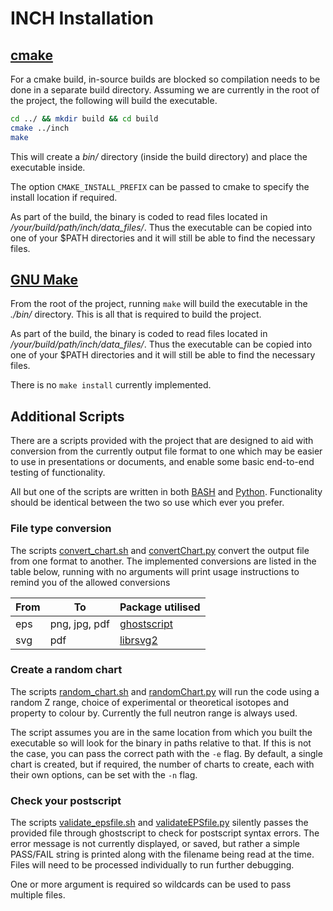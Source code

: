 # INCH Installation


## [cmake](https://cmake.org/)

For a cmake build, in-source builds are blocked so compilation needs to be done in a separate build directory.
Assuming we are currently in the root of the project, the following will build the executable.

```bash
cd ../ && mkdir build && cd build
cmake ../inch
make
```

This will create a *bin/* directory (inside the build directory) and place the executable inside.

The option `CMAKE_INSTALL_PREFIX` can be passed to cmake to specify the install location if required.

As part of the build, the binary is coded to read files located in */your/build/path/inch/data_files/*.
Thus the executable can be copied into one of your $PATH directories and it will still be able to find the necessary files.


## [GNU Make](https://www.gnu.org/software/make/)

From the root of the project, running `make` will build the executable in the *./bin/* directory. This is all that is required to build the project.

As part of the build, the binary is coded to read files located in */your/build/path/inch/data_files/*.
Thus the executable can be copied into one of your $PATH directories and it will still be able to find the necessary files.

There is no `make install` currently implemented.


## Additional Scripts

There are a scripts provided with the project that are designed to aid with conversion from the currently output file format to one which may be easier to use in presentations or documents, and enable some basic end-to-end testing of functionality.

All but one of the scripts are written in both [BASH](https://www.gnu.org/software/bash/) and [Python](https://www.python.org/).
Functionality should be identical between the two so use which ever you prefer.

### File type conversion

The scripts [convert_chart.sh](convert_chart.sh) and [convertChart.py](convertChart.py) convert the output file from one format to another.
The implemented conversions are listed in the table below, running with no arguments will print usage instructions to remind you of the allowed conversions

|From|To           |Package utilised                                   |
|--- |---          |---                                                |
|eps |png, jpg, pdf|[ghostscript](https://www.ghostscript.com/)        |
|svg |pdf          |[librsvg2](https://wiki.gnome.org/Projects/LibRsvg)|


### Create a random chart

The scripts [random_chart.sh](random_chart.sh) and [randomChart.py](randomChart.py) will run the code using a random Z range, choice of experimental or theoretical isotopes and property to colour by.
Currently the full neutron range is always used.

The script assumes you are in the same location from which you built the executable so will look for the binary in paths relative to that.
If this is not the case, you can pass the correct path with the `-e` flag.
By default, a single chart is created, but if required, the number of charts to create, each with their own options, can be set with the `-n` flag.


### Check your postscript

The scripts [validate_epsfile.sh](validate_epsfile.sh) and [validateEPSfile.py](validateEPSfile.py) silently passes the provided file through ghostscript to check for postscript syntax errors.
The error message is not currently displayed, or saved, but rather a simple PASS/FAIL string is printed along with the filename being read at the time. Files will need to be processed individually to run further debugging.

One or more argument is required so wildcards can be used to pass multiple files.
